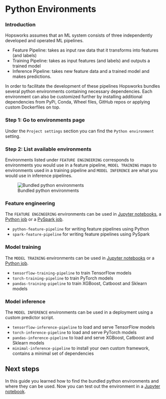 # Python Environments

### Introduction

Hopsworks assumes that an ML system consists of three independently developed and operated ML pipelines.

- Feature Pipeline: takes as input raw data that it transforms into features (and labels)
- Training Pipeline: takes as input features (and labels) and outputs a trained model
- Inference Pipeline: takes new feature data and a trained model and makes predictions.

In order to facilitate the development of these pipelines Hopsworks bundles several python environments containing necessary dependencies. 
Each environment can also be customized further by installing additional dependencies from PyPi, Conda, Wheel files, GitHub repos or applying custom Dockerfiles on top.

### Step 1: Go to environments page

Under the `Project settings` section you can find the `Python environment` setting.

### Step 2: List available environments

Environments listed under `FEATURE ENGINEERING` corresponds to environments you would use in a feature pipeline, `MODEL TRAINING` maps to environments used in a training pipeline and `MODEL INFERENCE` are what you would use in inference pipelines. 

<p align="center">
  <figure>
    <img src="../../../../assets/images/guides/python/environment_overview.png" alt="Bundled python environments">
    <figcaption>Bundled python environments</figcaption>
  </figure>
</p>

### Feature engineering

The `FEATURE ENGINEERING` environments can be used in [Jupyter notebooks](../jupyter/python_notebook.md), a [Python job](../jobs/python_job.md) or a [PySpark job](../jobs/pyspark_job.md).

* `python-feature-pipeline` for writing feature pipelines using Python
* `spark-feature-pipeline` for writing feature pipelines using PySpark

### Model training

The `MODEL TRAINING` environments can be used in [Jupyter notebooks](../jupyter/python_notebook.md) or a [Python job](../jobs/python_job.md).

* `tensorflow-training-pipeline` to train TensorFlow models
* `torch-training-pipeline` to train PyTorch models
* `pandas-training-pipeline` to train XGBoost, Catboost and Sklearn models

### Model inference

The `MODEL INFERENCE` environments can be used in a deployment using a custom predictor script.

* `tensorflow-inference-pipeline` to load and serve TensorFlow models
* `torch-inference-pipeline` to load and serve PyTorch models
* `pandas-inference-pipeline` to load and serve XGBoost, Catboost and Sklearn models
* `minimal-inference-pipeline` to install your own custom framework, contains a minimal set of dependencies

## Next steps

In this guide you learned how to find the bundled python environments and where they can be used. Now you can test out the environment in a [Jupyter notebook](../jupyter/python_notebook.md).
